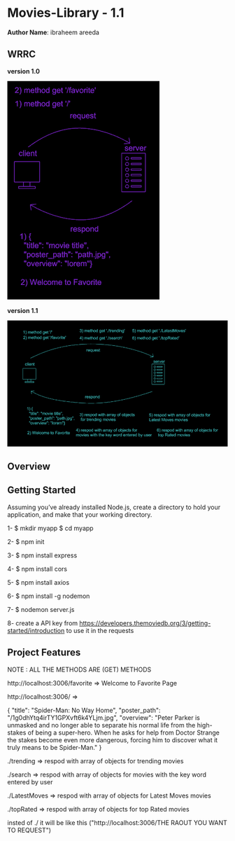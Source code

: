 # Movies-Library - 1.1


**Author Name**: ibraheem areeda

## WRRC
**version 1.0**

![](./WRRC.PNG)


**version 1.1**

![](./WRRC%20V2.PNG)

## Overview

## Getting Started
Assuming you’ve already installed Node.js, create a directory to hold your application, and make that your working directory.

1- $ mkdir myapp
   $ cd myapp

2- $ npm init

3- $ npm install express

4- $ npm install cors

5- $ npm install axios

6- $ npm install -g nodemon

7- $ nodemon server.js

8- create a API key from https://developers.themoviedb.org/3/getting-started/introduction
to use it in the requests

## Project Features

NOTE : ALL THE METHODS ARE (GET) METHODS

http://localhost:3006/favorite => Welcome to Favorite Page


http://localhost:3006/ => 

{
  "title": "Spider-Man: No Way Home",
  "poster_path": "/1g0dhYtq4irTY1GPXvft6k4YLjm.jpg",
  "overview": "Peter Parker is unmasked and no longer able to separate his normal life from the high-stakes of being a super-hero. When he asks for help from Doctor Strange the stakes become even more dangerous, forcing him to discover what it truly means to be Spider-Man."
}



./trending => respod with array of objects for trending movies

./search => respod with array of objects for movies with the key word entered by user

./LatestMoves => respod with array of objects for Latest Moves movies

./topRated => respod with array of objects for top Rated movies

insted of ./ it will be like this
("http://localhost:3006/THE RAOUT YOU WANT TO REQUEST")
